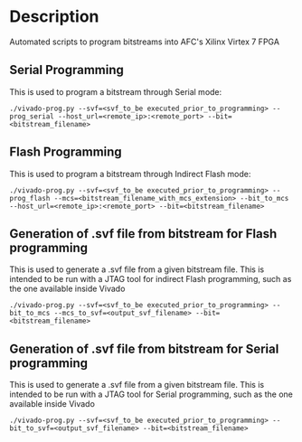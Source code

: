 # Description

Automated scripts to program bitstreams into AFC's Xilinx Virtex 7 FPGA

## Serial Programming

This is used to program a bitstream through Serial mode:

    ./vivado-prog.py --svf=<svf_to_be executed_prior_to_programming> --prog_serial --host_url=<remote_ip>:<remote_port> --bit=<bitstream_filename>

## Flash Programming

This is used to program a bitstream through Indirect Flash mode:

    ./vivado-prog.py --svf=<svf_to_be executed_prior_to_programming> --prog_flash --mcs=<bitstream_filename_with_mcs_extension> --bit_to_mcs --host_url=<remote_ip>:<remote_port> --bit=<bitstream_filename>

## Generation of .svf file from bitstream for Flash programming

This is used to generate a .svf file from a given bitstream file. This
is intended to be run with a JTAG tool for indirect Flash programming,
such as the one available inside Vivado

    ./vivado-prog.py --svf=<svf_to_be executed_prior_to_programming> --bit_to_mcs --mcs_to_svf=<output_svf_filename> --bit=<bitstream_filename>

## Generation of .svf file from bitstream for Serial programming

This is used to generate a .svf file from a given bitstream file. This
is intended to be run with a JTAG tool for Serial programming,
such as the one available inside Vivado

    ./vivado-prog.py --svf=<svf_to_be executed_prior_to_programming> --bit_to_svf=<output_svf_filename> --bit=<bitstream_filename>
